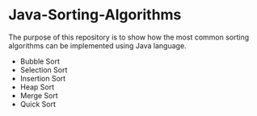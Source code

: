# Java-Sorting-Algorithms
The purpose of this repository is to show how the most common sorting algorithms can be implemented using Java language.

- Bubble Sort
- Selection Sort
- Insertion Sort
- Heap Sort
- Merge Sort
- Quick Sort

